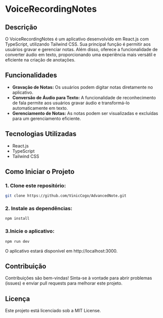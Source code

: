# VoiceRecordingNotes

## Descrição
O VoiceRecordingNotes é um aplicativo desenvolvido em React.js com TypeScript, utilizando Tailwind CSS. Sua principal função é permitir aos usuários gravar e gerenciar notas. Além disso, oferece a funcionalidade de converter áudio em texto, proporcionando uma experiência mais versátil e eficiente na criação de anotações.

## Funcionalidades
- **Gravação de Notas:** Os usuários podem digitar notas diretamente no aplicativo.
- **Conversão de Áudio para Texto:** A funcionalidade de reconhecimento de fala permite aos usuários gravar áudio e transformá-lo automaticamente em texto.
- **Gerenciamento de Notas:** As notas podem ser visualizadas e excluídas para um gerenciamento eficiente.

## Tecnologias Utilizadas
- React.js
- TypeScript
- Tailwind CSS

## Como Iniciar o Projeto

### 1. Clone este repositório:

```bash
git clone https://github.com/VinicCogo/AdvancedNote.git
```


### 2. Instale as dependências:
```bash
npm install
```

### 3.Inicie o aplicativo:
```bash
npm run dev
```

O aplicativo estará disponível em http://localhost:3000.

## Contribuição

Contribuições são bem-vindas! Sinta-se à vontade para abrir problemas (issues) e enviar pull requests para melhorar este projeto.

## Licença

Este projeto está licenciado sob a MIT License.
